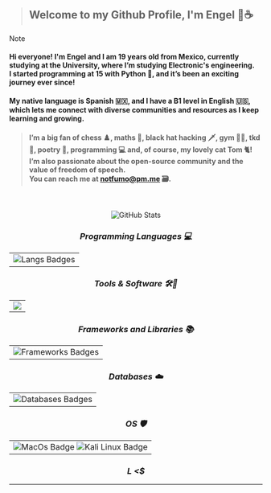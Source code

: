 
>## Welcome to my Github Profile, I'm Engel 🌴☕

>[!NOTE]
><h4>Hi everyone! I'm Engel and I am 19 years old from Mexico, currently studying at the University, where I’m studying Electronic's engineering. <br> I started programming at 15 with Python 🐍, and it’s been an exciting journey ever since!</h4> <h4> My native language is Spanish 🇲🇽, and I have a B1 level in English 🇺🇸, which lets me connect with diverse communities and resources as I keep learning and growing.</h4>

><h4>I’m a big fan of chess ♟️, maths 🧠, black hat hacking 🗡, gym 🏋🏻, tkd 🥋, poetry 🍂, programming 💻 and, of course, my lovely cat Tom 🐈! I’m also passionate about the open-source community and the value of freedom of speech. <br> You can reach me at <a href="mailto:notfumo@pm.me">notfumo@pm.me</a> 🗃️.</h4>
<div align="center">
<br>

![GitHub Stats](https://gh-readme-profile.vercel.app/api?username=gelshll&theme=dark)

### _**Programming Languages 💻**_

<table>
  <td align="center">
    <img src="https://skillicons.dev/icons?i=typescript,javascript,python,dart,html,css,octave" alt="Langs Badges">
  </td>
</table>

### _**Tools & Software 🛠️🔮**_

<table>
  <td align="center">
    <img src="https://skillicons.dev/icons?i=git,nodejs,vscode,sublime,pycharm,replit">
  </td>
</table>

### _**Frameworks and Libraries 📚**_

<table>
  <td align="center">
    <img src="https://skillicons.dev/icons?i=angular,bootstrap,django,flask" alt="Frameworks Badges">
  </td>
</table>

### _**Databases ☁️**_

<table>
  <td align="center">
    <img src="https://skillicons.dev/icons?i=postgresql,firebase" alt="Databases Badges">
  </td>
</table>

### _**OS 🛡️**_

<table>
  <td align="center">
    <img src="https://img.shields.io/badge/MacOS--9cf?logo=macos&logoColor=fff&style=flat-square" alt="MacOs Badge">
    <img src="https://img.shields.io/badge/-Kali%20Linux-%23557C94?logo=kalilinux&logoColor=fff&style=flat-square" alt="Kali Linux Badge">
  </td>
</table>

### _L <$_

</div>

---
